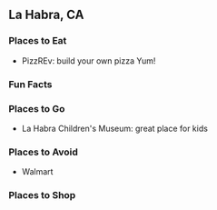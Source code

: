 ## La Habra, CA

### Places to Eat
- PizzREv: build your own pizza Yum!
### Fun Facts

### Places to Go
- La Habra Children's Museum: great place for kids
### Places to Avoid
- Walmart
### Places to Shop
